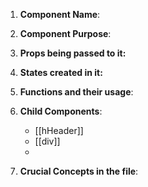 1. **Component Name**: 

2. **Component Purpose**:

3. **Props being passed to it:**

4. **States created in it:**

5. **Functions and their usage**:


6. **Child Components**:
   * [[hHeader]]
   * [[div]]
   * 
   
7. **Crucial Concepts in the file**:



